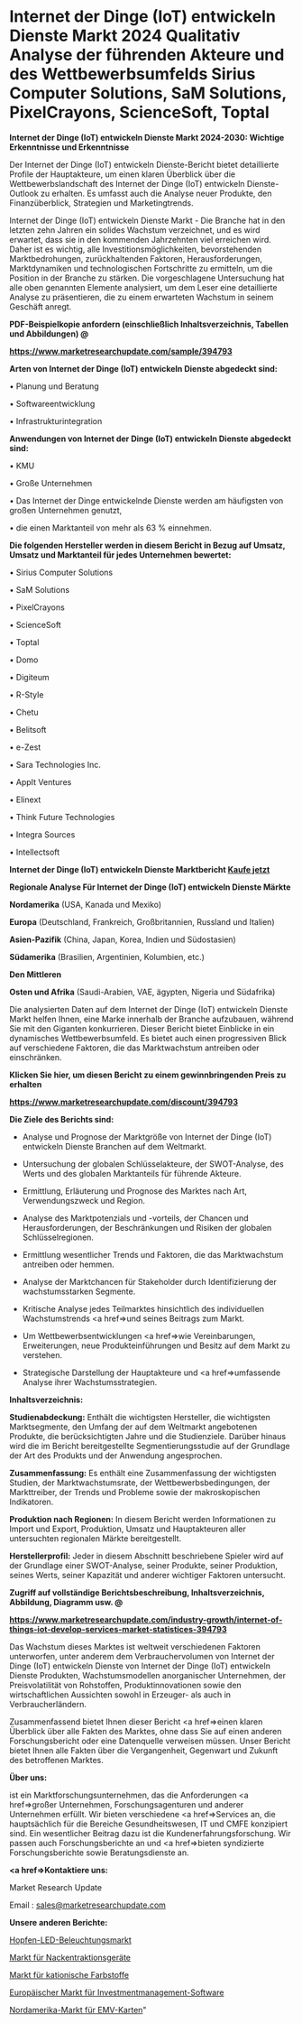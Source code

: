 # Internet der Dinge (IoT) entwickeln Dienste Markt 2024 Qualitativ Analyse der führenden Akteure und des Wettbewerbsumfelds Sirius Computer Solutions, SaM Solutions, PixelCrayons, ScienceSoft, Toptal

<strong>Internet der Dinge (IoT) entwickeln Dienste Markt 2024-2030: Wichtige Erkenntnisse und Erkenntnisse</strong>

Der Internet der Dinge (IoT) entwickeln Dienste-Bericht bietet detaillierte Profile der Hauptakteure, um einen klaren Überblick über die Wettbewerbslandschaft des Internet der Dinge (IoT) entwickeln Dienste-Outlook zu erhalten. Es umfasst auch die Analyse neuer Produkte, den Finanzüberblick, Strategien und Marketingtrends.

Internet der Dinge (IoT) entwickeln Dienste Markt - Die Branche hat in den letzten zehn Jahren ein solides Wachstum verzeichnet, und es wird erwartet, dass sie in den kommenden Jahrzehnten viel erreichen wird. Daher ist es wichtig, alle Investitionsmöglichkeiten, bevorstehenden Marktbedrohungen, zurückhaltenden Faktoren, Herausforderungen, Marktdynamiken und technologischen Fortschritte zu ermitteln, um die Position in der Branche zu stärken. Die vorgeschlagene Untersuchung hat alle oben genannten Elemente analysiert, um dem Leser eine detaillierte Analyse zu präsentieren, die zu einem erwarteten Wachstum in seinem Geschäft anregt.



<strong><b>PDF-Beispielkopie anfordern (einschließlich Inhaltsverzeichnis, Tabellen und Abbildungen) @ </b></strong>

<strong><a href=https://www.marketresearchupdate.com/sample/394793>

<strong>https://www.marketresearchupdate.com/sample/394793</u></a></strong></strong>



<strong>Arten von Internet der Dinge (IoT) entwickeln Dienste abgedeckt sind:</strong>

• Planung und Beratung

• Softwareentwicklung

• Infrastrukturintegration



<strong>Anwendungen von Internet der Dinge (IoT) entwickeln Dienste abgedeckt sind:</strong>

• KMU

• Große Unternehmen

• Das Internet der Dinge entwickelnde Dienste werden am häufigsten von großen Unternehmen genutzt,

• die einen Marktanteil von mehr als 63 % einnehmen.



<strong>Die folgenden Hersteller werden in diesem Bericht in Bezug auf Umsatz, Umsatz und Marktanteil für jedes Unternehmen bewertet:</strong>

• Sirius Computer Solutions

• SaM Solutions

• PixelCrayons

• ScienceSoft

• Toptal

• Domo

• Digiteum

• R-Style

• Chetu

• Belitsoft

• e-Zest

• Sara Technologies Inc.

• AppIt Ventures

• Elinext

• Think Future Technologies

• Integra Sources

• Intellectsoft



<strong>Internet der Dinge (IoT) entwickeln Dienste Marktbericht <a href=https://www.marketresearchupdate.com/buynow/394793>Kaufe jetzt</a></strong>



<strong>Regionale Analyse Für Internet der Dinge (IoT) entwickeln Dienste Märkte</strong>



<strong>Nordamerika</strong> (USA, Kanada und Mexiko)



<strong>Europa</strong> (Deutschland, Frankreich, Großbritannien, Russland und Italien)



<strong>Asien-Pazifik</strong> (China, Japan, Korea, Indien und Südostasien)



<strong>Südamerika</strong> (Brasilien, Argentinien, Kolumbien, etc.)



<strong>Den Mittleren</strong> 

<strong>Osten und Afrika</strong> (Saudi-Arabien, VAE, ägypten, Nigeria und Südafrika)

Die analysierten Daten auf dem Internet der Dinge (IoT) entwickeln Dienste Markt helfen Ihnen, eine Marke innerhalb der Branche aufzubauen, während Sie mit den Giganten konkurrieren. Dieser Bericht bietet Einblicke in ein dynamisches Wettbewerbsumfeld. Es bietet auch einen progressiven Blick auf verschiedene Faktoren, die das Marktwachstum antreiben oder einschränken.



<strong>Klicken Sie hier, um diesen Bericht zu einem gewinnbringenden Preis zu erhalten
</strong>

<strong><a href=https://www.marketresearchupdate.com/discount/394793>https://www.marketresearchupdate.com/discount/394793</b></u></strong></a>



<strong>Die Ziele des Berichts sind:</strong>

- Analyse und Prognose der Marktgröße von Internet der Dinge (IoT) entwickeln Dienste Branchen auf dem Weltmarkt.

- Untersuchung der globalen Schlüsselakteure, der SWOT-Analyse, des Werts und des globalen Marktanteils für führende Akteure.

- Ermittlung, Erläuterung und Prognose des Marktes nach Art, Verwendungszweck und Region.

- Analyse des Marktpotenzials und -vorteils, der Chancen und Herausforderungen, der Beschränkungen und Risiken der globalen Schlüsselregionen.

- Ermittlung wesentlicher Trends und Faktoren, die das Marktwachstum antreiben oder hemmen.

- Analyse der Marktchancen für Stakeholder durch Identifizierung der wachstumsstarken Segmente.

- Kritische Analyse jedes Teilmarktes hinsichtlich des individuellen Wachstumstrends <a href=>und</a> seines Beitrags zum Markt.

- Um Wettbewerbsentwicklungen <a href=>wie</a> Vereinbarungen, Erweiterungen, neue Produkteinführungen und Besitz auf dem Markt zu verstehen.

- Strategische Darstellung der Hauptakteure und <a href=>umfas</a>sende Analyse ihrer Wachstumsstrategien.



<strong>Inhaltsverzeichnis:</strong>



<strong>Studienabdeckung:</strong> Enthält die wichtigsten Hersteller, die wichtigsten Marktsegmente, den Umfang der auf dem Weltmarkt angebotenen Produkte, die berücksichtigten Jahre und die Studienziele. Darüber hinaus wird die im Bericht bereitgestellte Segmentierungsstudie auf der Grundlage der Art des Produkts und der Anwendung angesprochen.



<strong>Zusammenfassung:</strong> Es enthält eine Zusammenfassung der wichtigsten Studien, der Marktwachstumsrate, der Wettbewerbsbedingungen, der Markttreiber, der Trends und Probleme sowie der makroskopischen Indikatoren.



<strong>Produktion nach Regionen:</strong> In diesem Bericht werden Informationen zu Import und Export, Produktion, Umsatz und Hauptakteuren aller untersuchten regionalen Märkte bereitgestellt.



<strong>Herstellerprofil:</strong> Jeder in diesem Abschnitt beschriebene Spieler wird auf der Grundlage einer SWOT-Analyse, seiner Produkte, seiner Produktion, seines Werts, seiner Kapazität und anderer wichtiger Faktoren untersucht.



<strong><b>Zugriff auf vollständige Berichtsbeschreibung, Inhaltsverzeichnis, Abbildung, Diagramm usw. @ </b></strong>

<strong><a href=https://www.marketresearchupdate.com/industry-growth/internet-of-things-iot-develop-services-market-statistices-394793>https://www.marketresearchupdate.com/industry-growth/internet-of-things-iot-develop-services-market-statistices-394793</a></strong>

Das Wachstum dieses Marktes ist weltweit verschiedenen Faktoren unterworfen, unter anderem dem Verbrauchervolumen von Internet der Dinge (IoT) entwickeln Dienste von Internet der Dinge (IoT) entwickeln Dienste Produkten, Wachstumsmodellen anorganischer Unternehmen, der Preisvolatilität von Rohstoffen, Produktinnovationen sowie den wirtschaftlichen Aussichten sowohl in Erzeuger- als auch in Verbraucherländern.

Zusammenfassend bietet Ihnen dieser Bericht <a href=>einen</a> klaren Überblick über alle Fakten des Marktes, ohne dass Sie auf einen anderen Forschungsbericht oder eine Datenquelle verweisen müssen. Unser Bericht bietet Ihnen alle Fakten über die Vergangenheit, Gegenwart und Zukunft des betroffenen Marktes.



<strong>Über uns:</strong>

 ist ein Marktforschungsunternehmen, das die Anforderungen <a href=>großer</a> Unternehmen, Forschungsagenturen und anderer Unternehmen erfüllt. Wir bieten verschiedene <a href=>Services</a> an, die hauptsächlich für die Bereiche Gesundheitswesen, IT und CMFE konzipiert sind. Ein wesentlicher Beitrag dazu ist die Kundenerfahrungsforschung. Wir passen auch Forschungsberichte an und <a href=>bieten</a> syndizierte Forschungsberichte sowie Beratungsdienste an.



<strong><a href=>Kontaktiere uns:</a></strong>

Market Research Update

Email : sales@marketresearchupdate.com



<strong>Unsere anderen Berichte:</strong>

<a href=https://www.linkedin.com/pulse/hops-led-lighting-market-size-growth-set-surge>Hopfen-LED-Beleuchtungsmarkt</a>

<a href=https://www.linkedin.com/pulse/neck-traction-devices-market-outlooks-2023-size>Markt für Nackentraktionsgeräte</a>

<a href=https://www.linkedin.com/pulse/cationic-dyes-market-size-emerging-trends-consumption>Markt für kationische Farbstoffe</a>

<a href=https://www.linkedin.com/pulse/europe-investment-management-software-market>Europäischer Markt für Investmentmanagement-Software</a>

<a href=https://www.linkedin.com/pulse/north-america-emv-cards-market-2023-huge-business-opportunities>Nordamerika-Markt für EMV-Karten</a>"
